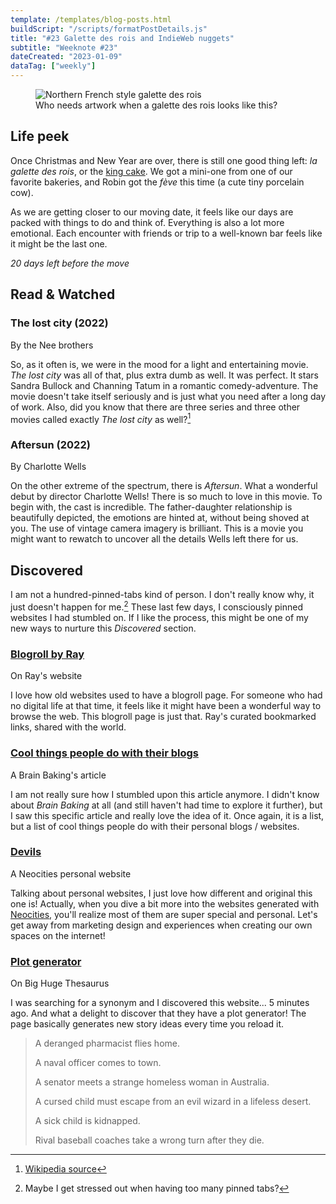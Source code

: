 ```yaml
---
template: /templates/blog-posts.html
buildScript: "/scripts/formatPostDetails.js"
title: "#23 Galette des rois and IndieWeb nuggets"
subtitle: "Weeknote #23"
dateCreated: "2023-01-09"
dataTag: ["weekly"]
---
```


<figure>
 <img src="https://upload.wikimedia.org/wikipedia/commons/a/a3/Galette_Frangipane_2021.jpg" alt="Northern French style galette des rois" />
 <figcaption>Who needs artwork when a galette des rois looks like this?
 </figcaption>
</figure>

## Life peek

Once Christmas and New Year are over, there is still one good thing left: _la galette des rois_, or the [king cake](https://en.wikipedia.org/wiki/King_cake#French_king_cake). We got a mini-one from one of our favorite bakeries, and Robin got the _fève_ this time (a cute tiny porcelain cow).

As we are getting closer to our moving date, it feels like our days are packed with things to do and think of. Everything is also a lot more emotional. Each encounter with friends or trip to a well-known bar feels like it might be the last one.

_20 days left before the move_

## Read & Watched

### The lost city (2022)

<p class="label">By the Nee brothers</p>

So, as it often is, we were in the mood for a light and entertaining movie. <cite>The lost city</cite> was all of that, plus extra dumb as well. It was perfect. It stars Sandra Bullock and Channing Tatum in a romantic comedy-adventure. The movie doesn't take itself seriously and is just what you need after a long day of work. Also, did you know that there are three series and three other movies called exactly <cite>The lost city</cite> as well?[^1]

### Aftersun (2022)

<p class="label">By Charlotte Wells</p>

On the other extreme of the spectrum, there is <cite>Aftersun</cite>. What a wonderful debut by director Charlotte Wells! There is so much to love in this movie. To begin with, the cast is incredible. The father-daughter relationship is beautifully depicted, the emotions are hinted at, without being shoved at you. The use of vintage camera imagery is brilliant. This is a movie you might want to rewatch to uncover all the details Wells left there for us.

[^1]: [Wikipedia source](https://en.wikipedia.org/wiki/Lost_City)

## Discovered

I am not a hundred-pinned-tabs kind of person. I don't really know why, it just doesn't happen for me.[^2] These last few days, I consciously pinned websites I had stumbled on. If I like the process, this might be one of my new ways to nurture this _Discovered_ section.

[^2]: Maybe I get stressed out when having too many pinned tabs?

### [Blogroll by Ray](https://blogroll.org/)

<p class="label">On Ray's website</p>

I love how old websites used to have a blogroll page. For someone who had no digital life at that time, it feels like it might have been a wonderful way to browse the web. This blogroll page is just that. Ray's curated bookmarked links, shared with the world.

### [Cool things people do with their blogs](https://brainbaking.com/post/2022/04/cool-things-people-do-with-their-blogs/)

<p class="label">A Brain Baking's article</p>

I am not really sure how I stumbled upon this article anymore. I didn't know about _Brain Baking_ at all (and still haven't had time to explore it further), but I saw this specific article and really love the idea of it. Once again, it is a list, but a list of cool things people do with their personal blogs / websites.

### [Devils](https://devils.neocities.org/)

<p class="label">A Neocities personal website</p>

Talking about personal websites, I just love how different and original this one is! Actually, when you dive a bit more into the websites generated with [Neocities](https://neocities.org/), you'll realize most of them are super special and personal. Let's get away from marketing design and experiences when creating our own spaces on the internet!

### [Plot generator](https://words.bighugelabs.com/site/plot)

<p class="label">On Big Huge Thesaurus</p>

I was searching for a synonym and I discovered this website... 5 minutes ago. And what a delight to discover that they have a plot generator! The page basically generates new story ideas every time you reload it.

> A deranged pharmacist flies home.
>
> A naval officer comes to town.
>
> A senator meets a strange homeless woman in Australia.
>
> A cursed child must escape from an evil wizard in a lifeless desert.
>
> A sick child is kidnapped.
>
> Rival baseball coaches take a wrong turn after they die.
